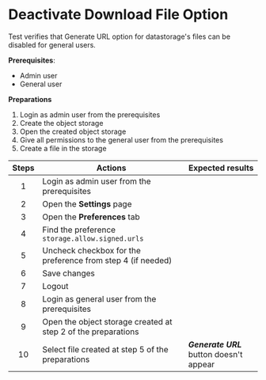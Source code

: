 # Deactivate Download File Option

Test verifies that Generate URL option for datastorage's files can be disabled for general users.

**Prerequisites**:
- Admin user
- General user

**Preparations**
1. Login as admin user from the prerequisites
2. Create the object storage
3. Open the created object storage
4. Give all permissions to the general user from the prerequisites
5. Create a file in the storage

| Steps | Actions | Expected results |
| :---: | --- | --- |
| 1 | Login as admin user from the prerequisites | |
| 2 | Open the **Settings** page | |
| 3 | Open the **Preferences** tab | |
| 4 | Find the preference `storage.allow.signed.urls` | |
| 5 | Uncheck checkbox for the preference from step 4 (if needed) | |
| 6 | Save changes | |
| 7 | Logout | |
| 8 | Login as general user from the prerequisites | |
| 9 | Open the object storage created at step 2 of the preparations | |
| 10 | Select file  created at step 5 of the preparations | ***Generate URL*** button doesn't appear | |
